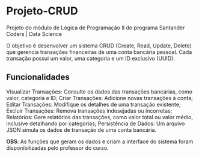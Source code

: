 # Projeto-CRUD
Projeto do módulo de Lógica de Programação II do programa Santander Coders | Data Science

O objetivo é desenvolver um sistema CRUD (Create, Read, Update, Delete) que gerencia transações financeiras de uma conta bancária pessoal. Cada transação possui um valor, uma categoria e um ID exclusivo (UUID).

## Funcionalidades
Visualizar Transações: Consulte os dados das transações bancárias, como valor, categoria e ID;
Criar Transações: Adicione novas transações à conta;
Editar Transações: Modifique os detalhes de uma transação existente;
Excluir Transações: Remova transações indesejadas ou incorretas;
Relatórios: Gere relatórios das transações, como valor total ou valor médio, inclusive detalhando por categorias;
Persistência de Dados: Um arquivo JSON simula os dados de transação de uma conta bancária.

**OBS**: As funções que geram os dados e criam a interface do sistema foram disponibilizadas pelo professor do curso.
